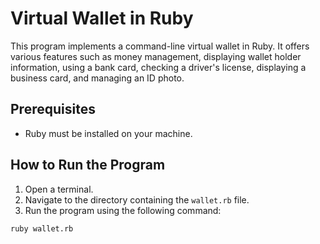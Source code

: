 # Virtual Wallet in Ruby

This program implements a command-line virtual wallet in Ruby. It offers various features such as money management, displaying wallet holder information, using a bank card, checking a driver's license, displaying a business card, and managing an ID photo.

## Prerequisites

- Ruby must be installed on your machine.

## How to Run the Program

1. Open a terminal.
2. Navigate to the directory containing the `wallet.rb` file.
3. Run the program using the following command:

```bash
ruby wallet.rb
